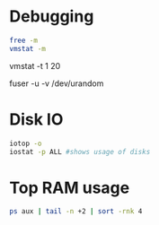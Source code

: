 # Debugging
```bash
free -m
vmstat -m
```
vmstat -t 1 20

fuser -u -v /dev/urandom

# Disk IO
```bash
iotop -o
iostat -p ALL #shows usage of disks
```
# Top RAM usage
```bash
ps aux | tail -n +2 | sort -rnk 4
```

